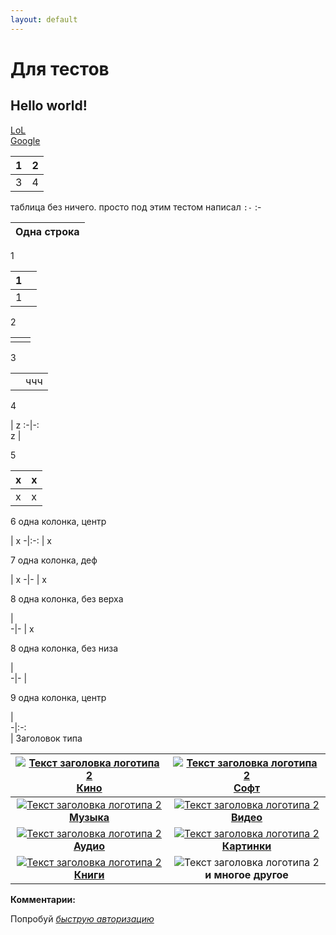 ```yaml
---
layout: default
---
```


# Для тестов
## Hello world!
[LoL](/beta)  
[Google](http://google.com)

1 | 2
:-|-:
3 | 4

таблица без ничего. просто под этим тестом написал `:-`
:-


|Одна строка|  
|:-:|

1

| 1 |  |
|:-|-:|
| 1 |  |

2   

| | |
|:-|-:|
| | |

3   

|||
|:-|-:|
||ччч|

4  

  | z 
:-|-:  
 z |  

5  

x |x
:-|-
x |x

6  одна колонка, центр

| x 
-|:-:
| x 

7  одна колонка, деф

| x 
-|-
| x 


8  одна колонка, без верха

|  
-|-
| x 

8  одна колонка, без низа

|  
-|-
| <img width="1024/"> 


9  одна колонка, центр

|<img width="1024/">  
-|:-:  
| Заголовок типа   
 
 
[![][logo]<br>**Кино**](./kino.md) | [![][logo]<br>**Софт**](./soft.md)
:---:|:---:
[![][logo]<br>**Музыка**](./music.md)| [![][logo]<br>**Видео**](./video.md)
[![][logo]<br>**Аудио**](./audio.md) | [![][logo]<br>**Картинки**](./images.md) 
[![][logo]<br>**Книги**](./books.md)<br><img width="600/"> | ![][logo]<br>**и многое другое**<br><img width="600/">

[logo]: https://github.com/adam-p/markdown-here/raw/master/src/common/images/icon48.png "Текст заголовка логотипа 2"

**Комментарии:**
<script async src="https://comments.app/js/widget.js?2" data-comments-app-website="zuRUPyyL" data-limit="5"></script>  
Попробуй  [*быструю авторизацию*](tg://resolve?domain=feelmus&post=33)




